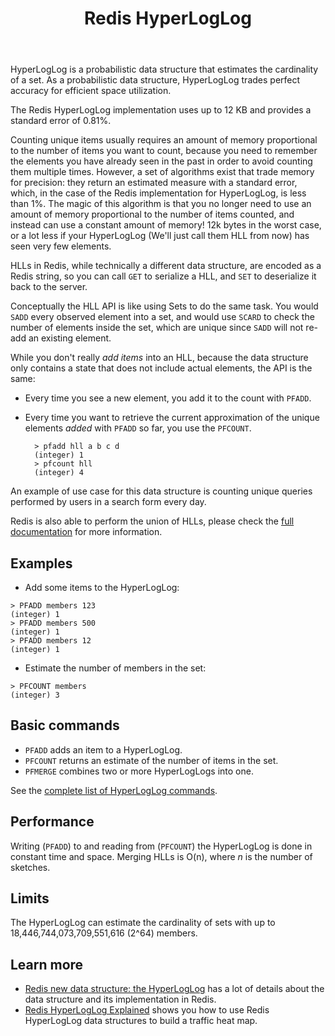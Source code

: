 ﻿---
title: "Redis HyperLogLog"
linkTitle: "HyperLogLog"
weight: 90
description: >
    Introduction to the Redis HyperLogLog data type
---

HyperLogLog is a probabilistic data structure that estimates the cardinality of a set. As a probabilistic data structure, HyperLogLog trades perfect accuracy for efficient space utilization.

The Redis HyperLogLog implementation uses up to 12 KB and provides a standard error of 0.81%.

Counting unique items usually requires an amount of memory
proportional to the number of items you want to count, because you need
to remember the elements you have already seen in the past in order to avoid
counting them multiple times. However, a set of algorithms exist that trade 
memory for precision: they return an estimated measure with a standard error, 
which, in the case of the Redis implementation for HyperLogLog, is less than 1%.  The
magic of this algorithm is that you no longer need to use an amount of memory
proportional to the number of items counted, and instead can use a
constant amount of memory! 12k bytes in the worst case, or a lot less if your
HyperLogLog (We'll just call them HLL from now) has seen very few elements.

HLLs in Redis, while technically a different data structure, are encoded
as a Redis string, so you can call `GET` to serialize a HLL, and `SET`
to deserialize it back to the server.

Conceptually the HLL API is like using Sets to do the same task. You would
`SADD` every observed element into a set, and would use `SCARD` to check the
number of elements inside the set, which are unique since `SADD` will not
re-add an existing element.

While you don't really *add items* into an HLL, because the data structure
only contains a state that does not include actual elements, the API is the
same:

* Every time you see a new element, you add it to the count with `PFADD`.
* Every time you want to retrieve the current approximation of the unique elements *added* with `PFADD` so far, you use the `PFCOUNT`.

        > pfadd hll a b c d
        (integer) 1
        > pfcount hll
        (integer) 4

An example of use case for this data structure is counting unique queries
performed by users in a search form every day.

Redis is also able to perform the union of HLLs, please check the
[full documentation](/commands#hyperloglog) for more information.

## Examples

* Add some items to the HyperLogLog:
```
> PFADD members 123
(integer) 1
> PFADD members 500
(integer) 1
> PFADD members 12
(integer) 1
```

* Estimate the number of members in the set:
```
> PFCOUNT members
(integer) 3
```

## Basic commands

* `PFADD` adds an item to a HyperLogLog.
* `PFCOUNT` returns an estimate of the number of items in the set.
* `PFMERGE` combines two or more HyperLogLogs into one.

See the [complete list of HyperLogLog commands](https://redis.io/commands/?group=hyperloglog).

## Performance

Writing (`PFADD`) to and reading from (`PFCOUNT`) the HyperLogLog is done in constant time and space.
Merging HLLs is O(n), where _n_ is the number of sketches.

## Limits

The HyperLogLog can estimate the cardinality of sets with up to 18,446,744,073,709,551,616 (2^64) members.

## Learn more

* [Redis new data structure: the HyperLogLog](http://antirez.com/news/75) has a lot of details about the data structure and its implementation in Redis.
* [Redis HyperLogLog Explained](https://www.youtube.com/watch?v=MunL8nnwscQ) shows you how to use Redis HyperLogLog data structures to build a traffic heat map.
